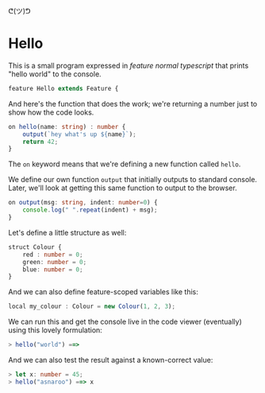 ᕦ(ツ)ᕤ
# Hello

This is a small program expressed in *feature normal typescript* that prints "hello world" to the console.

```ts
feature Hello extends Feature {
```

And here's the function that does the work; we're returning a number just to show how the code looks.

```ts
on hello(name: string) : number {
    output(`hey what's up ${name}`);
    return 42;
}
```

The `on` keyword means that we're defining a new function called `hello`.

We define our own function `output` that initially outputs to standard console. Later, we'll look at getting this same function to output to the browser.

```ts
on output(msg: string, indent: number=0) {
    console.log(" ".repeat(indent) + msg);
}
```

Let's define a little structure as well:

```ts
struct Colour { 
    red : number = 0; 
    green: number = 0; 
    blue: number = 0; 
}
```

And we can also define feature-scoped variables like this:

```ts
local my_colour : Colour = new Colour(1, 2, 3);
```

We can run this and get the console live in the code viewer (eventually) using this lovely formulation:

```ts
> hello("world") ==> 
```

And we can also test the result against a known-correct value:

```ts
> let x: number = 45;
> hello("asnaroo") ==> x
```